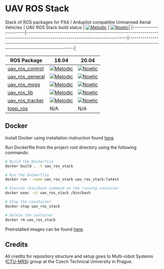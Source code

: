 # UAV ROS Stack
Stack of ROS packages for PX4 / Ardupilot compatible Unmanned Aerial Vehicles
| UAV ROS Stack build status | [![Melodic](https://github.com/lmark1/uav_ros_stack/workflows/Melodic/badge.svg)](https://github.com/lmark1/uav_ros_stack/actions) | [![Noetic](https://github.com/lmark1/uav_ros_stack/workflows/Noetic/badge.svg)](https://github.com/lmark1/uav_ros_stack/actions)|
|-----------------------|---------------------------------------------------------------------------------------------------------------------------------|--------------------------------------------------------------------------------------------------------------------------------|


| ROS Package                                                                               | 18.04  | 20.04|
|-----------------------|---------------------------------------------------------------------------------------------------------------------------------|--------------------------------------------------------------------------------------------------------------------------------|
| [uav_ros_control](https://github.com/lmark1/uav_ros_control)                                       | [![Melodic](https://github.com/lmark1/uav_ros_control/workflows/Melodic/badge.svg)](https://github.com/lmark1/uav_ros_control/actions) | [![Noetic](https://github.com/lmark1/uav_ros_control/workflows/Noetic/badge.svg)](https://github.com/lmark1/uav_ros_control/actions) |
| [uav_ros_general](https://github.com/lmark1/uav_ros_general)                                             |  [![Melodic](https://github.com/lmark1/uav_ros_general/workflows/Melodic/badge.svg)](https://github.com/lmark1/uav_ros_general/actions) | [![Noetic](https://github.com/lmark1/uav_ros_general/workflows/Noetic/badge.svg)](https://github.com/lmark1/uav_ros_general/actions) |
| [uav_ros_msgs](https://github.com/lmark1/uav_ros_msgs)                   |  [![Melodic](https://github.com/lmark1/uav_ros_msgs/workflows/Melodic/badge.svg)](https://github.com/lmark1/uav_ros_msgs/actions) | [![Noetic](https://github.com/lmark1/uav_ros_msgs/workflows/Noetic/badge.svg)](https://github.com/lmark1/uav_ros_msgs/actions) |
| [uav_ros_lib](https://github.com/lmark1/uav_ros_lib)                                           |  [![Melodic](https://github.com/lmark1/uav_ros_lib/workflows/Melodic/badge.svg)](https://github.com/lmark1/uav_ros_lib/actions) | [![Noetic](https://github.com/lmark1/uav_ros_lib/workflows/Noetic/badge.svg)](https://github.com/lmark1/uav_ros_lib/actions) |
| [uav_ros_tracker](https://github.com/lmark1/uav_ros_tracker)                           |  [![Melodic](https://github.com/lmark1/uav_ros_tracker/workflows/Melodic/badge.svg)](https://github.com/lmark1/uav_ros_tracker/actions) | [![Noetic](https://github.com/lmark1/uav_ros_tracker/workflows/Noetic/badge.svg)](https://github.com/lmark1/uav_ros_tracker/actions) |
| [topp_ros](https://github.com/larics/topp_ros)                           | N/A | N/A |
## Docker
Install Docker using installation instruction found [here](https://docs.docker.com/engine/install/ubuntu/).

Run Dockerfile from the project root directory using the following commands:
```bash
# Build the Dockerfile
docker build . -t uav_ros_stack

# Run the Dockerfile
docker run --name uav_ros_stack uav_ros_stack:latest

# Execute /bin/bash command on the running container
docker exec -it uav_ros_stack /bin/bash

# Stop the conatainer
docker stop uav_ros_stack

# Delete the container
docker rm uav_ros_stack
```

Preinstalled images can be found [here](https://hub.docker.com/repository/docker/lmark1/uav_ros_stack).

## Credits

All credits for repository structure and setup goes to Multi-robot Systems ([CTU-MRS](https://github.com/ctu-mrs)) group at the Czech Technical University in Prague.
